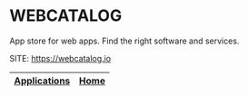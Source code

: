 # WEBCATALOG

 App store for web apps. Find the right software and services.

 SITE: https://webcatalog.io

 | [Applications](https://portable-linux-apps.github.io/apps.html) | [Home](https://portable-linux-apps.github.io)
 | --- | --- |
